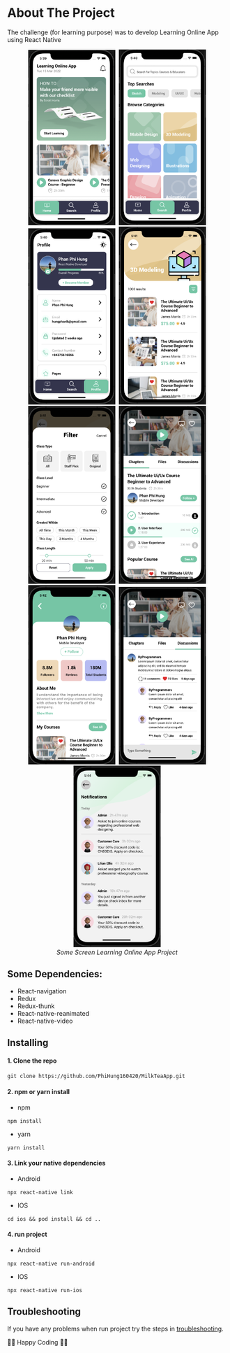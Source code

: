 # About The Project

The challenge (for learning purpose) was to develop Learning Online App using React Native

<p align="center" >
  <kbd>
    <img src="https://github.com/PhiHung160420/learning-online-app/blob/master/assets/screenshots/1.png" title="Home Screen" width="200">
  </kbd>
  <kbd>
    <img src="https://github.com/PhiHung160420/learning-online-app/blob/master/assets/screenshots/2.png" title="Search Screen" width="200">
  </kbd>
  <kbd>
    <img src="https://github.com/PhiHung160420/learning-online-app/blob/master/assets/screenshots/3.png" title="Profile Screen" width="200">
  </kbd>
  <kbd>
    <img src="https://github.com/PhiHung160420/learning-online-app/blob/master/assets/screenshots/4.png" title="List Course Screen" width="200">
  </kbd>
  <kbd>
    <img src="https://github.com/PhiHung160420/learning-online-app/blob/master/assets/screenshots/5.png" title="Filter Modal" width="200">
  </kbd>
   <kbd>
    <img src="https://github.com/PhiHung160420/learning-online-app/blob/master/assets/screenshots/6.png" title="Course Detail Screen" width="200">
  </kbd>
  <kbd>
    <img src="https://github.com/PhiHung160420/learning-online-app/blob/master/assets/screenshots/7.png" title="Instructor Profile Screen" width="200">
  </kbd>
   <kbd>
    <img src="https://github.com/PhiHung160420/learning-online-app/blob/master/assets/screenshots/9.png" title="Discussions Screen" width="200">
  </kbd>
   <kbd>
    <img src="https://github.com/PhiHung160420/learning-online-app/blob/master/assets/screenshots/10.png" title="Notifications Screen" width="200">
  </kbd>
  <br>
  <em>Some Screen Learning Online App Project</em>
</p>

## Some Dependencies:
- React-navigation
- Redux
- Redux-thunk
- React-native-reanimated
- React-native-video

## Installing

#### 1. Clone the repo

```
git clone https://github.com/PhiHung160420/MilkTeaApp.git
```

#### 2. npm or yarn install

- npm

```
npm install
```

- yarn

```
yarn install
```

#### 3. Link your native dependencies

- Android

```
npx react-native link
```

- IOS

```
cd ios && pod install && cd ..
```

#### 4. run project

- Android

```
npx react-native run-android
```

- IOS

```
npx react-native run-ios
```

## Troubleshooting

If you have any problems when run project try the steps in [troubleshooting](https://reactnative.dev/docs/environment-setup).

🤟🤟 Happy Coding 🤟🤟

